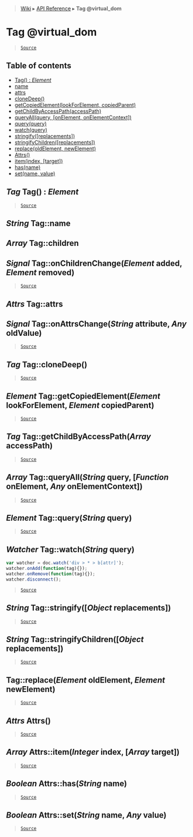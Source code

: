 > [Wiki](Home) ▸ [API Reference](API-Reference) ▸ **Tag @virtual_dom**

Tag @virtual_dom
================

> [`Source`](/Neft-io/neft/tree/master/src/document/element/element/tag.litcoffee#tag-virtualdom)

## Table of contents
  * [Tag() : *Element*](#tag-tag--element)
  * [name](#string-tagname)
  * [attrs](#attrs-tagattrs)
  * [cloneDeep()](#tag-tagclonedeep)
  * [getCopiedElement(lookForElement, copiedParent)](#element-taggetcopiedelementelement-lookforelement-element-copiedparent)
  * [getChildByAccessPath(accessPath)](#tag-taggetchildbyaccesspatharray-accesspath)
  * [queryAll(query, [onElement, onElementContext])](#array-tagqueryallstring-query-function-onelement-any-onelementcontext)
  * [query(query)](#element-tagquerystring-query)
  * [watch(query)](#watcher-tagwatchstring-query)
  * [stringify([replacements])](#string-tagstringifyobject-replacements)
  * [stringifyChildren([replacements])](#string-tagstringifychildrenobject-replacements)
  * [replace(oldElement, newElement)](#tagreplaceelement-oldelement-element-newelement)
  * [Attrs()](#attrs-attrs)
  * [item(index, [target])](#array-attrsiteminteger-index-array-target)
  * [has(name)](#boolean-attrshasstring-name)
  * [set(name, value)](#boolean-attrssetstring-name-any-value)

*Tag* Tag() : *Element*
-----------------------

> [`Source`](/Neft-io/neft/tree/master/src/document/element/element/tag.litcoffee#tag-tag--element)

*String* Tag::name
------------------
*Array* Tag::children
---------------------
## *Signal* Tag::onChildrenChange(*Element* added, *Element* removed)

> [`Source`](/Neft-io/neft/tree/master/src/document/element/element/tag.litcoffee#string-tagnamearray-tagchildren-signal-tagonchildrenchangeelement-added-element-removed)

*Attrs* Tag::attrs
------------------
## *Signal* Tag::onAttrsChange(*String* attribute, *Any* oldValue)

> [`Source`](/Neft-io/neft/tree/master/src/document/element/element/tag.litcoffee#attrs-tagattrs-signal-tagonattrschangestring-attribute-any-oldvalue)

*Tag* Tag::cloneDeep()
----------------------

> [`Source`](/Neft-io/neft/tree/master/src/document/element/element/tag.litcoffee#tag-tagclonedeep)

*Element* Tag::getCopiedElement(*Element* lookForElement, *Element* copiedParent)
---------------------------------------------------------------------------------

> [`Source`](/Neft-io/neft/tree/master/src/document/element/element/tag.litcoffee#element-taggetcopiedelementelement-lookforelement-element-copiedparent)

*Tag* Tag::getChildByAccessPath(*Array* accessPath)
---------------------------------------------------

> [`Source`](/Neft-io/neft/tree/master/src/document/element/element/tag.litcoffee#tag-taggetchildbyaccesspatharray-accesspath)

*Array* Tag::queryAll(*String* query, [*Function* onElement, *Any* onElementContext])
-------------------------------------------------------------------------------------

> [`Source`](/Neft-io/neft/tree/master/src/document/element/element/tag.litcoffee#array-tagqueryallstring-query-function-onelement-any-onelementcontext)

*Element* Tag::query(*String* query)
------------------------------------

> [`Source`](/Neft-io/neft/tree/master/src/document/element/element/tag.litcoffee#element-tagquerystring-query)

*Watcher* Tag::watch(*String* query)
------------------------------------

```javascript
var watcher = doc.watch('div > * > b[attr]');
watcher.onAdd(function(tag){});
watcher.onRemove(function(tag){});
watcher.disconnect();
```

> [`Source`](/Neft-io/neft/tree/master/src/document/element/element/tag.litcoffee#watcher-tagwatchstring-query)

*String* Tag::stringify([*Object* replacements])
------------------------------------------------

> [`Source`](/Neft-io/neft/tree/master/src/document/element/element/tag.litcoffee#string-tagstringifyobject-replacements)

*String* Tag::stringifyChildren([*Object* replacements])
--------------------------------------------------------

> [`Source`](/Neft-io/neft/tree/master/src/document/element/element/tag.litcoffee#string-tagstringifychildrenobject-replacements)

Tag::replace(*Element* oldElement, *Element* newElement)
--------------------------------------------------------

> [`Source`](/Neft-io/neft/tree/master/src/document/element/element/tag.litcoffee#tagreplaceelement-oldelement-element-newelement)

*Attrs* Attrs()
---------------

> [`Source`](/Neft-io/neft/tree/master/src/document/element/element/tag.litcoffee#attrs-attrs)

*Array* Attrs::item(*Integer* index, [*Array* target])
------------------------------------------------------

> [`Source`](/Neft-io/neft/tree/master/src/document/element/element/tag.litcoffee#array-attrsiteminteger-index-array-target)

*Boolean* Attrs::has(*String* name)
-----------------------------------

> [`Source`](/Neft-io/neft/tree/master/src/document/element/element/tag.litcoffee#boolean-attrshasstring-name)

*Boolean* Attrs::set(*String* name, *Any* value)
------------------------------------------------

> [`Source`](/Neft-io/neft/tree/master/src/document/element/element/tag.litcoffee#boolean-attrssetstring-name-any-value)

